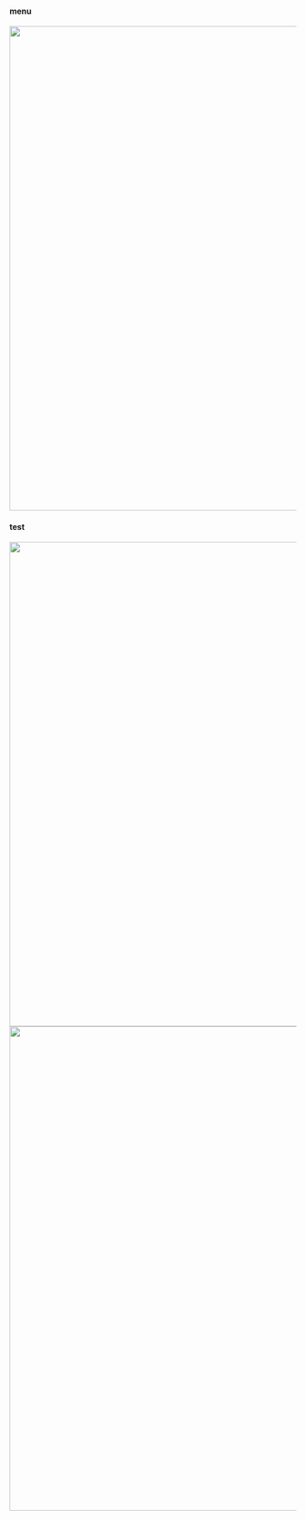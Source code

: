 #### menu
<img src="https://github.com/JayaLeein/MyHealthDataTest/assets/56601790/59bfbfae-a12f-4541-8235-641d2e3f5085" width="850" />

#### test
<img src="https://github.com/JayaLeein/BlogWebsite/assets/56601790/4702b212-d949-45a6-a56c-b89917672b37" width="850" />
<img src="https://github.com/JayaLeein/BlogWebsite/assets/56601790/28d86511-dee3-4cac-aaea-acfc3ac566a7" width="850" />

